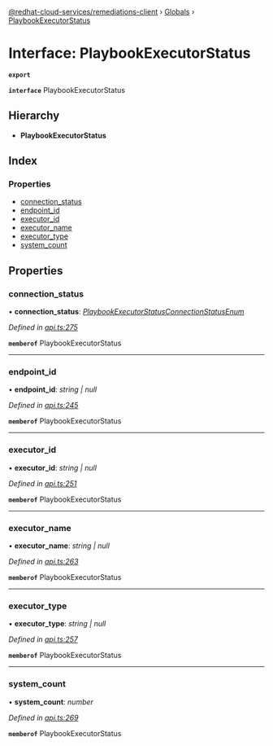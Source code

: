 [@redhat-cloud-services/remediations-client](../README.md) › [Globals](../globals.md) › [PlaybookExecutorStatus](playbookexecutorstatus.md)

# Interface: PlaybookExecutorStatus

**`export`** 

**`interface`** PlaybookExecutorStatus

## Hierarchy

* **PlaybookExecutorStatus**

## Index

### Properties

* [connection_status](playbookexecutorstatus.md#connection_status)
* [endpoint_id](playbookexecutorstatus.md#endpoint_id)
* [executor_id](playbookexecutorstatus.md#executor_id)
* [executor_name](playbookexecutorstatus.md#executor_name)
* [executor_type](playbookexecutorstatus.md#executor_type)
* [system_count](playbookexecutorstatus.md#system_count)

## Properties

###  connection_status

• **connection_status**: *[PlaybookExecutorStatusConnectionStatusEnum](../enums/playbookexecutorstatusconnectionstatusenum.md)*

*Defined in [api.ts:275](https://github.com/RedHatInsights/javascript-clients/blob/master/packages/remediations/api.ts#L275)*

**`memberof`** PlaybookExecutorStatus

___

###  endpoint_id

• **endpoint_id**: *string | null*

*Defined in [api.ts:245](https://github.com/RedHatInsights/javascript-clients/blob/master/packages/remediations/api.ts#L245)*

**`memberof`** PlaybookExecutorStatus

___

###  executor_id

• **executor_id**: *string | null*

*Defined in [api.ts:251](https://github.com/RedHatInsights/javascript-clients/blob/master/packages/remediations/api.ts#L251)*

**`memberof`** PlaybookExecutorStatus

___

###  executor_name

• **executor_name**: *string | null*

*Defined in [api.ts:263](https://github.com/RedHatInsights/javascript-clients/blob/master/packages/remediations/api.ts#L263)*

**`memberof`** PlaybookExecutorStatus

___

###  executor_type

• **executor_type**: *string | null*

*Defined in [api.ts:257](https://github.com/RedHatInsights/javascript-clients/blob/master/packages/remediations/api.ts#L257)*

**`memberof`** PlaybookExecutorStatus

___

###  system_count

• **system_count**: *number*

*Defined in [api.ts:269](https://github.com/RedHatInsights/javascript-clients/blob/master/packages/remediations/api.ts#L269)*

**`memberof`** PlaybookExecutorStatus
